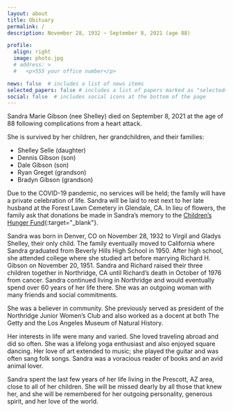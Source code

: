 ```yaml
---
layout: about
title: Obituary
permalink: /
description: November 28, 1932 ~ September 8, 2021 (age 88)

profile:
  align: right
  image: photo.jpg
  # address: >
  #   <p>555 your office number</p>

news: false  # includes a list of news items
selected_papers: false # includes a list of papers marked as "selected={true}"
social: false  # includes social icons at the bottom of the page
---
```


Sandra Marie Gibson (nee Shelley) died on September 8, 2021 at the age of 88 following complications from a heart attack.

She is survived by her children, her grandchildren, and their families:
* Shelley Selle (daughter)
* Dennis Gibson (son)
* Dale Gibson (son)
* Ryan Greget (grandson)
* Bradyn Gibson (grandson)

Due to the COVID-19 pandemic, no services will be held; the family will have a private celebration of life.  Sandra will be laid to rest next to her late husband at the Forest Lawn Cemetery in Glendale, CA.
In lieu of flowers, the family ask that donations be made in Sandra’s memory to the [Children’s Hunger Fund](https://childrenshungerfund.org/){:target="\_blank"}.

Sandra was born in Denver, CO on November 28, 1932 to Virgil and Gladys Shelley, their only child.  The family eventually moved to California where Sandra graduated from Beverly Hills High School in 1950.  After high school, she attended college where she studied art before marrying Richard H. Gibson on November 20, 1951.  Sandra and Richard raised their three children together in Northridge, CA until Richard’s death in October of 1976 from cancer.  Sandra continued living in Northridge and would eventually spend over 60 years of her life there.  She was an outgoing woman with many friends and social commitments.  

She was a believer in community.  She previously served as president of the Northridge Junior Women’s Club and also worked as a docent at both The Getty and the Los Angeles Museum of Natural History.

Her interests in life were many and varied.  She loved traveling abroad and did so often.  She was a lifelong yoga enthusiast and also enjoyed square dancing.  Her love of art extended to music; she played the guitar and was often sang folk songs.  Sandra was a voracious reader of books and an avid animal lover.

Sandra spent the last few years of her life living in the Prescott, AZ area, close to all of her children.  She will be missed dearly by all those that knew her, and she will be remembered for her outgoing personality, generous spirit, and her love of the world.